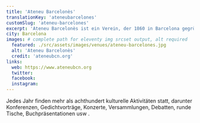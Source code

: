 ```yaml
---
title: 'Ateneu Barcelonès'
translationKey: 'ateneubarcelones'
customSlug: 'ateneu-barcelones'
excerpt: 'Ateneu Barcelonès ist ein Verein, der 1860 in Barcelona gegründet wurde und derzeit im Palau Savassona ansässig ist. '
city: Barcelona
images: # complete path for eleventy img srcset output, alt required
  featured: ./src/assets/images/venues/ateneu-barcelones.jpg
  alt: 'Ateneu Barcelonès'
  credit: 'ateneubcn.org'
links:
  web: https://www.ateneubcn.org
  twitter:
  facebook:
  instagram:
---
```


Jedes Jahr finden mehr als achthundert kulturelle Aktivitäten statt, darunter Konferenzen, Gedichtvorträge, Konzerte, Versammlungen, Debatten, runde Tische, Buchpräsentationen usw .
